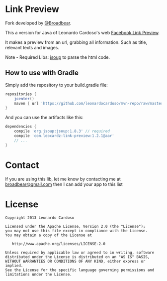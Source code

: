 Link Preview
============

Fork developed by <a href='https://github.com/broadbear' target='_blank'>@Broadbear</a>. 

This a version for Java of Leonardo Cardoso's web [Facebook Link Preview](http://lab.leocardz.com/facebook-link-preview-php--jquery/ "Facebook Link Preview").

It makes a preview from an url, grabbing all information. Such as title, relevant texts and images.

Note - Required Libs: [jsoup](http://jsoup.org/ "jsoup") to parse the html code.

## How to use with Gradle

Simply add the repository to your build.gradle file:
```groovy
repositories {
	jcenter()
	maven { url 'https://github.com/leonardocardoso/mvn-repo/raw/master/maven-deploy' }
}
```

And you can use the artifacts like this:
```groovy
dependencies {
    compile 'org.jsoup:jsoup:1.8.3' // required
	compile 'com.leocardz:link-preview:1.2.1@aar'
	// ...
}
```

Contact
=================================
If you are using this lib, let me know by contacting me at broadbear@gmail.com then I can add your app to this list


License
=================================

    Copyright 2013 Leonardo Cardoso

    Licensed under the Apache License, Version 2.0 (the "License");
    you may not use this file except in compliance with the License.
    You may obtain a copy of the License at

       http://www.apache.org/licenses/LICENSE-2.0

    Unless required by applicable law or agreed to in writing, software
    distributed under the License is distributed on an "AS IS" BASIS,
    WITHOUT WARRANTIES OR CONDITIONS OF ANY KIND, either express or implied.
    See the License for the specific language governing permissions and
    limitations under the License.
